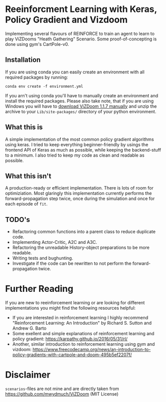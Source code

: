# Reeinforcment Learning with Keras, Policy Gradient and Vizdoom

Implementing several flavours of REINFORCE to train an agent to learn to play ViZDooms "Heath Gathering" Scenario. Some proof-of-concepting is done using gym's CartPole-v0.

## Installation

If you are using conda you can easily create an environment with all required packages by running:

`conda env create -f environment.yml`

If you arn't using conda you'll have to manually create an environment and install the required packages. Please also take note, that if you are using Windows you will have to [download ViZDoom 1.1.7 manually](https://github.com/mwydmuch/ViZDoom/releases) and unzip the archive to your `Lib/site-packages/` directory of your python environment.

## What this is

A simple implementation of the most common policy gradient algorithms using keras. I tried to keep everything beginner-friendly by usings the frontend API of Keras as much as possible, while keeping the backend-stuff to a minimum. I also tried to keep my code as clean and readable as possible.

## What this isn't

A production-ready or efficient implementation. There is lots of room for optimiziation. Most glaringly this implementation currently performs the forward-propagation step twice, once during the simulation and once for each episode of `fit`. 

## TODO's

* Refactoring common functions into a parent class to reduce duplicate code.
* Implementing Actor-Critic, A2C and A3C.
* Refactoring the unreadable History-object preparations to be more readable.
* Writing tests and bughunting.
* Investigate if the code can be rewritten to not perform the forward-propagation twice.

# Further Reading

If you are new to reeinforcement learning or are looking for different implementations you might find the following resources helpful:

* If you are interested in reinforcement learning I highly recommend "Reinforcement Learning: An Introduction" by Richard S. Sutton and Andrew G. Barto
* Some exellent and simple explanations of reinforcement learning and policy gradient: https://karpathy.github.io/2016/05/31/rl/
* Another, similar introduction to reinforcement learning using gym and vizdoom: https://www.freecodecamp.org/news/an-introduction-to-policy-gradients-with-cartpole-and-doom-495b5ef2207f/

# Disclaimer

`scenarios`-files are not mine and are directly taken from https://github.com/mwydmuch/ViZDoom (MIT License)
